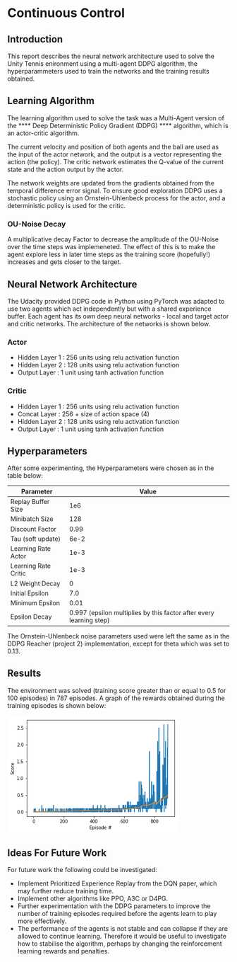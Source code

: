 # Continuous Control

## Introduction

This report describes the neural network architecture used to solve the Unity Tennis enironment using a multi-agent DDPG algorithm,
the hyperparammeters used to train the networks and the training results obtained.

## Learning Algorithm

The learning algorithm used to solve the task was a Multi-Agent version of the **** Deep Deterministic Policy Gradient (DDPG) **** algorithm,
which is an actor-critic algorithm.

The current velocity and position of both agents and the ball are used as the input of the actor network, and the output is a vector representing the action (the policy). The critic network estimates the Q-value of the current state and the action output by the actor.

The network weights are updated from the gradients obtained from the temporal difference error signal.
To ensure good exploration DDPG uses a stochastic policy using an Ornstein-Uhlenbeck process for the actor, and a deterministic policy is
used for the critic.

### OU-Noise Decay

A multiplicative decay Factor to decrease the amplitude of the OU-Noise over the time steps was implemeneted. The
effect of this is to make the agent explore less in later time steps as the training score (hopefully!)
increases and gets closer to the target.

## Neural Network Architecture

The Udacity provided DDPG code in Python using PyTorch was adapted to use two agents which act independently but with a shared experience
buffer. Each agent has its own deep neural networks - local and target actor and critic networks. The architecture of the networks is shown
below.

### Actor
  
- Hidden Layer 1 : 256 units using relu activation function
- Hidden Layer 2 : 128 units using relu activation function
- Output Layer   : 1 unit using tanh activation function
  
### Critic

- Hidden Layer 1 : 256 units using relu activation function
- Concat Layer   : 256 + size of action space (4)
- Hidden Layer 2 : 128 units using relu activation function
- Output Layer   : 1 unit using tanh activation function
  
## Hyperparameters

After some experimenting, the Hyperparameters were chosen as in the table below:

Parameter            |   Value
---------            |   -----
Replay Buffer Size   |   1e6
Minibatch Size       |   128
Discount Factor      |   0.99  
Tau (soft update)    |   6e-2
Learning Rate Actor  |   1e-3
Learning Rate Critic |   1e-3
L2 Weight Decay      |   0
Initial Epsilon      |   7.0
Minimum Epsilon      |   0.01
Epsilon Decay        |   0.997 (epsilon multiplies by this factor after every learning step)

The Ornstein-Uhlenbeck noise parameters used were left the same as in the DDPG Reacher (project 2) implementation, except for theta
which was set to 0.13.

## Results

The environment was solved (training score greater than or equal to 0.5 for 100 episodes) in 787 episodes.
A graph of the rewards obtained during the training episodes is shown below:

![Traing Performance](report/training_scores.png)

## Ideas For Future Work

For future work the following could be investigated:

- Implement Prioritized Experience Replay from the DQN paper, which may further reduce training time.
- Implement other algorithms like PPO, A3C or D4PG.
- Further experimentation with the DDPG parameters to improve the number of training episodes required before the agents learn to play more
  effectively.
- The performance of the agents is not stable and can collapse if they are allowed to continue learning. Therefore it would be useful to
  investigate how to stabilise the algorithm, perhaps by changing the reinforcement learning rewards and penalties.